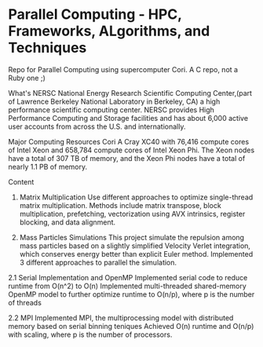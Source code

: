 # Parallel Computing - HPC, Frameworks, ALgorithms, and Techniques
Repo for Parallel Computing using supercomputer Cori. A C repo, not a Ruby one ;)

What's NERSC
National Energy Research Scientific Computing Center,(part of Lawrence Berkeley National Laboratory in Berkeley, CA) a high performance scientific computing center. NERSC provides High Performance Computing and Storage facilities and has about 6,000 active user accounts from across the U.S. and internationally. 

Major Computing Resources
Cori
A Cray XC40 with 76,416 compute cores of Intel Xeon and 658,784 compute cores of Intel Xeon Phi. The Xeon nodes have a total of 307 TB of memory, and the Xeon Phi nodes have a total of nearly 1.1 PB of memory.

Content
1. Matrix Multiplication
Use different approaches to optimize single-thread matrix multiplication. Methods include matrix transpose, block multiplication, prefetching, vectorization using AVX intrinsics, register blocking, and data alignment.

2. Mass Particles Simulations
This project simulate the repulsion among mass particles based on a slightly simplified Velocity Verlet integration, which conserves energy better than explicit Euler method. Implemented 3 different approaches to parallel the simulation.

2.1 Serial Implementation and OpenMP
Implemented serial code to reduce runtime from O(n^2) to O(n)
Implemented multi-threaded shared-memory OpenMP model to further optimize runtime to O(n/p), where p is the number of threads

2.2 MPI
Implemented MPI, the multiprocessing model with distributed memory based on serial binning teniques
Achieved O(n) runtime and O(n/p) with scaling, where p is the number of processors.